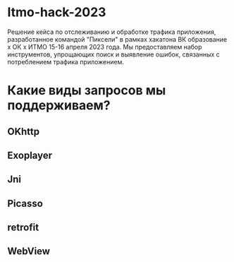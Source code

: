 # Itmo-hack-2023
Решение кейса по отслеживанию и обработке трафика приложения, разработанное командой "Пиксели" в рамках хакатона ВК образование х ОК х ИТМО 15-16 апреля 2023 года. Мы предоставляем набор инструментов, упрощающих поиск и выявление ошибок, связанных с потреблением трафика приложением.

# Какие виды запросов мы поддерживаем?
## OKhttp

## Exoplayer

## Jni

## Picasso

## retrofit

## WebView
